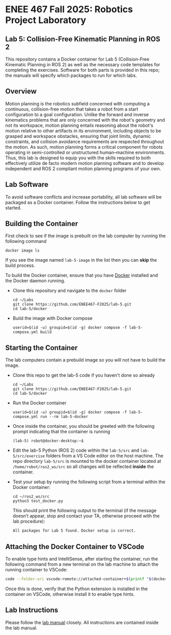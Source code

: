 # ENEE 467 Fall 2025: Robotics Project Laboratory
## Lab 5: Collision-Free Kinematic Planning in ROS 2

This repository contains a Docker container for Lab 5 (Collision-Free Kinematic Planning in ROS 2) as well as the necessary code templates for completing the exercises. Software for both parts is provided in this repo; the manuals will specify which packages to run for which labs.

## Overview

Motion planning is the robotics subfield concerned with computing a continuous, collision-free motion that takes a robot from a start configuration to a goal configuration. Unlike the forward and inverse kinematics problems that are only concerned with the robot's geometry and not its workspace, motion planning entails reasoning about the robot's motion relative to other artifacts in its environment, including objects to be grasped and workspace obstacles, ensuring that joint limits, dynamic constraints, and collision avoidance requirements are respected throughout the motion. As such, motion planning forms a critical component for robots operating in semi-controlled or unstructured human–machine environments. Thus, this lab is designed to equip you with the skills required to both effectively utilize de facto modern motion planning software and to develop independent and ROS 2 compliant motion planning programs of your own.

## Lab Software

To avoid software conflicts and increase portability, all lab software will be packaged as a Docker container. Follow the instructions below to get started.

## Building the Container

First check to see if the image is prebuilt on the lab computer by running the following command
```
docker image ls
```
If you see the image named `lab-5-image` in the list then you can **skip** the build process.

To build the Docker container, ensure that you have [Docker](https://www.docker.com/get-started/) installed and the Docker daemon running.
* Clone this repository and navigate to the `docker` folder
    ```
    cd ~/Labs
    git clone https://github.com/ENEE467-F2025/lab-5.git
    cd lab-5/docker
    ```
* Build the image with Docker compose
    ```
    userid=$(id -u) groupid=$(id -g) docker compose -f lab-5-compose.yml build
    ```

## Starting the Container

The lab computers contain a prebuild image so you will not have to build the image.
* Clone this repo to get the lab-5 code if you haven't done so already
    ```
    cd ~/Labs
    git clone https://github.com/ENEE467-F2025/lab-5.git
    cd lab-5/docker
    ```
* Run the Docker container
    ```
    userid=$(id -u) groupid=$(id -g) docker compose -f lab-5-compose.yml run --rm lab-5-docker
    ```
* Once inside the container, you should be greeted with the following prompt indicating that the container is running
    ```
    (lab-5) robot@docker-desktop:~$
    ```
* Edit the lab-5 Python (ROS 2) code  within the `lab-5/src` and `lab-5/src/exercise` folders from a VS Code editor on the host machine. The repo directory `lab-5/src`  is mounted to the docker container located at `/home/robot/ros2_ws/src` so all changes will be reflected **inside** the container.

* Test your setup by running the following script from a terminal within the Docker container:
    ```
    cd ~/ros2_ws/src
    python3 test_docker.py
    ```
    This should print the following output to the terminal (if the message doesn’t appear, stop and contact your TA, otherwise proceed with the lab procedure): 
    ```txt 
    All packages for Lab 5 found. Docker setup is correct.
    ```
## Attaching the Docker Container to VSCode
To enable type hints and IntelliSense, after starting the container, run the following command from a new terminal on the lab machine to attach the running container to VSCode:
```bash
code --folder-uri vscode-remote://attached-container+$(printf "$(docker ps -q --filter ancestor=lab-5-image)" | od -A n -t x1 | sed 's/ *//g' | tr -d '\n')/home/robot/ros2_ws/src
```
Once this is done, verify that the Python extension is installed in the container on VSCode, otherwise install it to enable type hints.

## Lab Instructions

Please follow the [lab manual](Lab_5_Motion-Planning-Part-1.pdf) closely. All instructions are contained inside the lab manual.